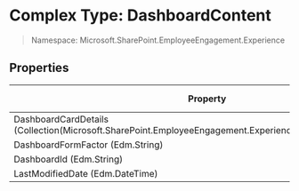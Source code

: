 # Complex Type: DashboardContent

> Namespace: Microsoft.SharePoint.EmployeeEngagement.Experience

## Properties

Property | SPO | SP 2019 | SP 2016 | SP 2013
----------|:---:|:-------:|:-------:|:-------:
DashboardCardDetails (Collection(Microsoft.SharePoint.EmployeeEngagement.Experience.DashboardCardDetails)) | ✅ | ❌ | ❌ | ❌
DashboardFormFactor (Edm.String) | ✅ | ❌ | ❌ | ❌
DashboardId (Edm.String) | ✅ | ❌ | ❌ | ❌
LastModifiedDate (Edm.DateTime) | ✅ | ❌ | ❌ | ❌